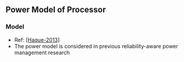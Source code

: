 ## Power Model of Processor


### Model
- Ref: [[Haque-2013]](../../papers/Haque13_energy-aware-task-replication.md)
- The power model is considered in previous reliability-aware power management research 
